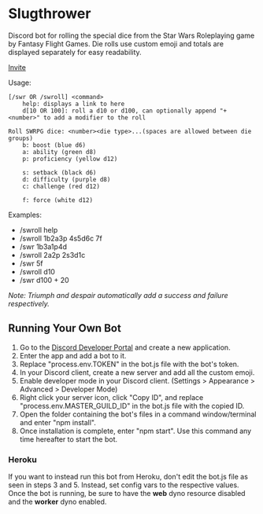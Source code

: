 # Slugthrower #

Discord bot for rolling the special dice from the Star Wars Roleplaying game by Fantasy Flight Games. Die rolls use custom emoji and totals are displayed separately for easy readability.

[Invite](https://discord.com/api/oauth2/authorize?client_id=253751620356014080&permissions=0&scope=bot)

Usage:
```
[/swr OR /swroll] <command>
	help: displays a link to here
	d[10 OR 100]: roll a d10 or d100, can optionally append "+ <number>" to add a modifier to the roll

Roll SWRPG dice: <number><die type>...(spaces are allowed between die groups)
	b: boost (blue d6)
	a: ability (green d8)
	p: proficiency (yellow d12)

	s: setback (black d6)
	d: difficulty (purple d8)
	c: challenge (red d12)

	f: force (white d12)
```

Examples:
- /swroll help
- /swroll 1b2a3p 4s5d6c 7f
- /swr 1b3a1p4d
- /swroll 2a2p 2s3d1c
- /swr 5f
- /swroll d10
- /swr d100 + 20

*Note: Triumph and despair automatically add a success and failure respectively.*

## Running Your Own Bot

1. Go to the [Discord Developer Portal](https://discord.com/developers/applications) and create a new application.
2. Enter the app and add a bot to it.
3. Replace "process.env.TOKEN" in the bot.js file with the bot's token.
4. In your Discord client, create a new server and add all the custom emoji.
5. Enable developer mode in your Discord client. (Settings > Appearance > Advanced > Developer Mode)
6. Right click your server icon, click "Copy ID", and replace "process.env.MASTER_GUILD_ID" in the bot.js file with the copied ID.
7. Open the folder containing the bot's files in a command window/terminal and enter "npm install".
8. Once installation is complete, enter "npm start". Use this command any time hereafter to start the bot.

### Heroku

If you want to instead run this bot from Heroku, don't edit the bot.js file as seen in steps 3 and 5. Instead, set config vars to the respective values. Once the bot is running, be sure to have the **web** dyno resource disabled and the **worker** dyno enabled.